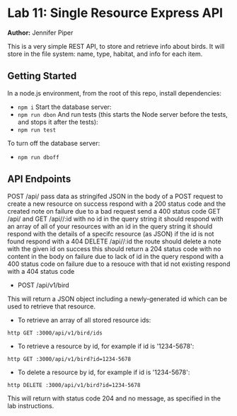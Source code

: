 Lab 11: Single Resource Express API
======

**Author:** Jennifer Piper

This is a very simple REST API, to store and retrieve info about birds. It will store in the file system: name, type, habitat, and info for each item.
## Getting Started
In a node.js environment, from the root of this repo, install dependencies:
* `npm i`
Start the database server: 
* `npm run dbon`
And run tests (this starts the Node server before the tests, and stops it after the tests):
* `npm run test`

To turn off the database server: 
* `npm run dboff`

## API Endpoints
POST /api/<resource-name>
pass data as stringifed JSON in the body of a POST request to create a new resource
on success respond with a 200 status code and the created note
on failure due to a bad request send a 400 status code
GET /api/<resource-name> and GET /api/<resource-name>/:id
with no id in the query string it should respond with an array of all of your resources
with an id in the query string it should respond with the details of a specifc resource (as JSON)
if the id is not found respond with a 404
DELETE /api/<resource-name>/:id
the route should delete a note with the given id
on success this should return a 204 status code with no content in the body
on failure due to lack of id in the query respond with a 400 status code
on failure due to a resouce with that id not existing respond with a 404 status code


*  POST /api/v1/bird 
 
 This will return a JSON object including a newly-generated id which can be used to retrieve that resource.
 
 
 * To retrieve an array of all stored resource ids: 
 ```
 http GET :3000/api/v1/bird/ids
 ```
 
 
* To retrieve a resource by id, for example if id is '1234-5678':
```
http GET :3000/api/v1/bird?id=1234-5678
```


* To delete a resource by id, for example if id is '1234-5678':
```
http DELETE :3000/api/v1/bird?id=1234-5678
```
This will return with status code 204 and no message, as specified in the lab instructions. 
